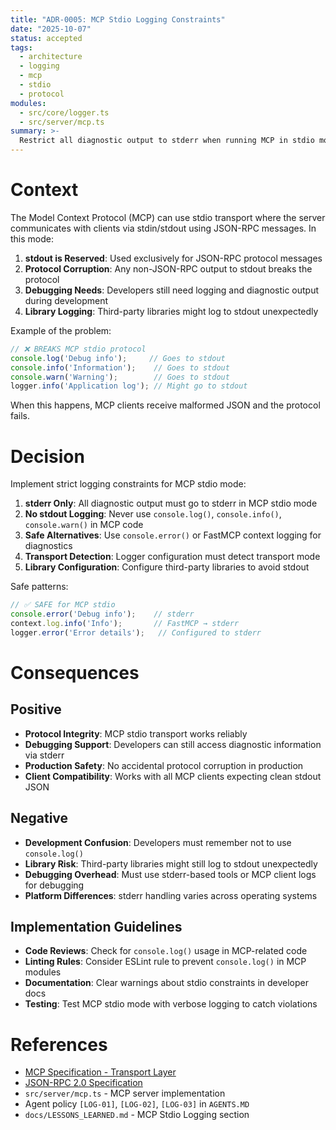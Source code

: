 ```yaml
---
title: "ADR-0005: MCP Stdio Logging Constraints"
date: "2025-10-07"
status: accepted
tags:
  - architecture
  - logging
  - mcp
  - stdio
  - protocol
modules:
  - src/core/logger.ts
  - src/server/mcp.ts
summary: >-
  Restrict all diagnostic output to stderr when running MCP in stdio mode to prevent corruption of JSON-RPC protocol stream on stdout.
---
```


# Context

The Model Context Protocol (MCP) can use stdio transport where the server communicates with clients via stdin/stdout using JSON-RPC messages. In this mode:

1. **stdout is Reserved**: Used exclusively for JSON-RPC protocol messages
2. **Protocol Corruption**: Any non-JSON-RPC output to stdout breaks the protocol
3. **Debugging Needs**: Developers still need logging and diagnostic output during development
4. **Library Logging**: Third-party libraries might log to stdout unexpectedly

Example of the problem:
```typescript
// ❌ BREAKS MCP stdio protocol
console.log('Debug info');     // Goes to stdout
console.info('Information');    // Goes to stdout  
console.warn('Warning');        // Goes to stdout
logger.info('Application log'); // Might go to stdout
```

When this happens, MCP clients receive malformed JSON and the protocol fails.

# Decision

Implement strict logging constraints for MCP stdio mode:

1. **stderr Only**: All diagnostic output must go to stderr in MCP stdio mode
2. **No stdout Logging**: Never use `console.log()`, `console.info()`, `console.warn()` in MCP code
3. **Safe Alternatives**: Use `console.error()` or FastMCP context logging for diagnostics
4. **Transport Detection**: Logger configuration must detect transport mode
5. **Library Configuration**: Configure third-party libraries to avoid stdout

Safe patterns:
```typescript
// ✅ SAFE for MCP stdio
console.error('Debug info');    // stderr
context.log.info('Info');       // FastMCP → stderr
logger.error('Error details');   // Configured to stderr
```

# Consequences

## Positive

- **Protocol Integrity**: MCP stdio transport works reliably
- **Debugging Support**: Developers can still access diagnostic information via stderr
- **Production Safety**: No accidental protocol corruption in production
- **Client Compatibility**: Works with all MCP clients expecting clean stdout JSON

## Negative

- **Development Confusion**: Developers must remember not to use `console.log()`
- **Library Risk**: Third-party libraries might still log to stdout unexpectedly
- **Debugging Overhead**: Must use stderr-based tools or MCP client logs for debugging
- **Platform Differences**: stderr handling varies across operating systems

## Implementation Guidelines

- **Code Reviews**: Check for `console.log()` usage in MCP-related code
- **Linting Rules**: Consider ESLint rule to prevent `console.log()` in MCP modules
- **Documentation**: Clear warnings about stdio constraints in developer docs
- **Testing**: Test MCP stdio mode with verbose logging to catch violations

# References

- [MCP Specification - Transport Layer](https://modelcontextprotocol.io/specification/protocol/)
- [JSON-RPC 2.0 Specification](https://www.jsonrpc.org/specification)
- `src/server/mcp.ts` - MCP server implementation
- Agent policy `[LOG-01]`, `[LOG-02]`, `[LOG-03]` in `AGENTS.MD`
- `docs/LESSONS_LEARNED.md` - MCP Stdio Logging section